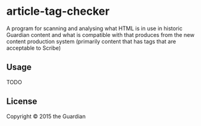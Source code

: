 # article-tag-checker

A program for scanning and analysing what HTML is in use in historic Guardian content and what is compatible with that produces from the new content production system (primarily content that has tags that are acceptable to Scribe)

## Usage

TODO

## License

Copyright © 2015 the Guardian

